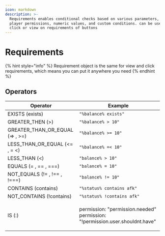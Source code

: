 ```yaml
---
icon: markdown
description: >-
  Requirements enables conditional checks based on various parameters, such as
  player permissions, numeric values, and custom conditions. can be used on
  click or view on requirements of buttons
---
```


# Requirements



{% hint style="info" %}
Requirement object is the same for view and click requirements, which means you can put it anywhere you need
{% endhint %}

## Operators

| Operator                           | Example                                                                                |
| ---------------------------------- | -------------------------------------------------------------------------------------- |
| EXISTS (exists)                    | `"%balance% exists"`                                                                   |
| GREATER\_THEN (>)                  | `"%balance% > 10"`                                                                     |
| GREATER\_THAN\_OR\_EQUAL (=> , >=) | `"%balance% >= 10"`                                                                    |
| LESS\_THAN\_OR\_EQUAL (<= , = <)   | `"%balance% =< 10"`                                                                    |
| LESS\_THAN (<)                     | `"balance% > 10"`                                                                      |
| EQUALS (= , == , ===)              | `"balance% = 10"`                                                                      |
| NOT\_EQUALS (!= , !== , !===)      | `"balance% != 10"`                                                                     |
| CONTAINS (contains)                | `"%status% contains afk"`                                                              |
| NOT\_CONTAINS (!contains)          | `"%status% !contains afk"`                                                             |
| IS (:)                             | <p>permission: "permission.needed"<br>permission: "!permission.user.shouldnt.have"</p> |
